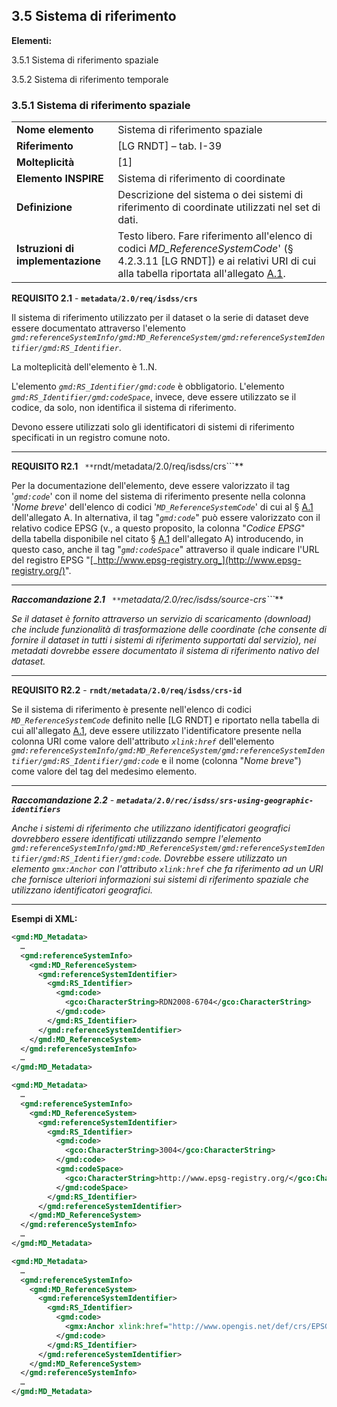 ## 3.5 Sistema di riferimento

**Elementi:**

3.5.1 Sistema di riferimento spaziale

3.5.2 Sistema di riferimento temporale

### 3.5.1 Sistema di riferimento spaziale

|  |  |
| --- | --- |
| **Nome elemento** | Sistema di riferimento spaziale |
| **Riferimento** | [LG RNDT] – tab. I-39 |
| **Molteplicità** | [1] |
| **Elemento INSPIRE** | Sistema di riferimento di coordinate |
| **Definizione** | Descrizione del sistema o dei sistemi di riferimento di coordinate utilizzati nel set di dati. |
| **Istruzioni di implementazione** | Testo libero. Fare riferimento all&#39;elenco di codici _MD\_ReferenceSystemCode_&#39; (§ 4.2.3.11 [LG RNDT]) e ai relativi URI di cui alla tabella riportata all&#39;allegato [A.1](#_A.1_MD_ReferenceSystemCode). |

**REQUISITO 2.1** - **```metadata/2.0/req/isdss/crs```**

Il sistema di riferimento utilizzato per il dataset o la serie di dataset deve essere documentato attraverso l&#39;elemento _```gmd:referenceSystemInfo/gmd:MD_ReferenceSystem/gmd:referenceSystemIdentifier/gmd:RS_Identifier```_.

La molteplicità dell&#39;elemento è 1..N.

L&#39;elemento _```gmd:RS_Identifier/gmd:code```_ è obbligatorio. L&#39;elemento _```gmd:RS_Identifier/gmd:codeSpace```_, invece, deve essere utilizzato se il codice, da solo, non identifica il sistema di riferimento.

Devono essere utilizzati solo gli identificatori di sistemi di riferimento specificati in un registro comune noto.

---

**REQUISITO R2.1** ``` **```rndt/metadata/2.0/req/isdss/crs```**

Per la documentazione dell&#39;elemento, deve essere valorizzato il tag &#39;_```gmd:code```_&#39; con il nome del sistema di riferimento presente nella colonna &#39;_Nome breve_&#39; dell&#39;elenco di codici &#39;_```MD_ReferenceSystemCode```_&#39; di cui al § [A.1](#_A.1_MD_ReferenceSystemCode) dell&#39;allegato A. In alternativa, il tag &quot;_```gmd:code```_&quot; può essere valorizzato con il relativo codice EPSG (v., a questo proposito, la colonna &quot;_Codice EPSG_&quot; della tabella disponibile nel citato § [A.1](#_A.1_MD_ReferenceSystemCode) dell&#39;allegato A) introducendo, in questo caso, anche il tag &quot;_```gmd:codeSpace```_&quot; attraverso il quale indicare l&#39;URL del registro EPSG &quot;[_http://www.epsg-registry.org_](http://www.epsg-registry.org/)&quot;.

---

***Raccomandazione 2.1** ``` **```metadata/2.0/rec/isdss/source-crs```***

*Se il dataset è fornito attraverso un servizio di scaricamento (download) che include funzionalità di trasformazione delle coordinate (che consente di fornire il dataset in tutti i sistemi di riferimento supportati dal servizio), nei metadati dovrebbe essere documentato il sistema di riferimento nativo del dataset.*

---

**REQUISITO R2.2** - **```rndt/metadata/2.0/req/isdss/crs-id```**

Se il sistema di riferimento è presente nell&#39;elenco di codici _```MD_ReferenceSystemCode```_ definito nelle [LG RNDT] e riportato nella tabella di cui all&#39;allegato [A.1](#_A.1_MD_ReferenceSystemCode), deve essere utilizzato l&#39;identificatore presente nella colonna URI come valore dell&#39;attributo _```xlink:href```_ dell&#39;elemento _```gmd:referenceSystemInfo/gmd:MD_ReferenceSystem/gmd:referenceSystemIdentifier/gmd:RS_Identifier/gmd:code```_ e il nome (colonna &quot;_Nome breve_&quot;) come valore del tag del medesimo elemento.

---

***Raccomandazione 2.2** - **```metadata/2.0/rec/isdss/srs-using-geographic-identifiers```***

*Anche i sistemi di riferimento che utilizzano identificatori geografici dovrebbero essere identificati utilizzando sempre l&#39;elemento ```gmd:referenceSystemInfo/gmd:MD_ReferenceSystem/gmd:referenceSystemIdentifier/gmd:RS_Identifier/gmd:code```. Dovrebbe essere utilizzato un elemento ```gmx:Anchor``` con l&#39;attributo ```xlink:href``` che fa riferimento ad un URI che fornisce ulteriori informazioni sui sistemi di riferimento spaziale che utilizzano identificatori geografici.*

---

**Esempi di XML:**

```xml
<gmd:MD_Metadata>
  …
  <gmd:referenceSystemInfo>
    <gmd:MD_ReferenceSystem>
      <gmd:referenceSystemIdentifier>
        <gmd:RS_Identifier>
          <gmd:code>
            <gco:CharacterString>RDN2008-6704</gco:CharacterString>
          </gmd:code>
        </gmd:RS_Identifier>
      </gmd:referenceSystemIdentifier>
    </gmd:MD_ReferenceSystem>
  </gmd:referenceSystemInfo>
  …
</gmd:MD_Metadata>
```

```xml
<gmd:MD_Metadata>
  …
  <gmd:referenceSystemInfo>
    <gmd:MD_ReferenceSystem>
      <gmd:referenceSystemIdentifier>
        <gmd:RS_Identifier>
          <gmd:code>
            <gco:CharacterString>3004</gco:CharacterString>
          </gmd:code>
          <gmd:codeSpace>
            <gco:CharacterString>http://www.epsg-registry.org/</gco:CharacterString>
          </gmd:codeSpace>
        </gmd:RS_Identifier>
      </gmd:referenceSystemIdentifier>
    </gmd:MD_ReferenceSystem>
  </gmd:referenceSystemInfo>
  …
</gmd:MD_Metadata>
```

```xml
<gmd:MD_Metadata>
  …
  <gmd:referenceSystemInfo>
    <gmd:MD_ReferenceSystem>
      <gmd:referenceSystemIdentifier>
        <gmd:RS_Identifier>
          <gmd:code>
            <gmx:Anchor xlink:href="http://www.opengis.net/def/crs/EPSG/0/6704">RDN2008-6704</gmx:Anchor>
          </gmd:code>
        </gmd:RS_Identifier>
      </gmd:referenceSystemIdentifier>
    </gmd:MD_ReferenceSystem>
  </gmd:referenceSystemInfo>
  …
</gmd:MD_Metadata>
```
